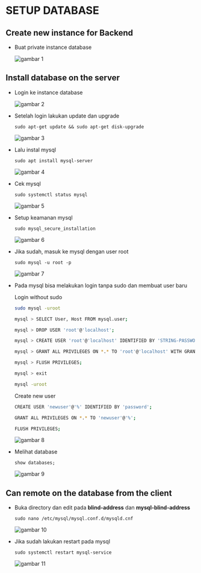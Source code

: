 # SETUP DATABASE

## Create new instance for Backend

-   Buat private instance database

    ![gambar 1](assets/001.png)

## Install database on the server

-   Login ke instance database

    ![gambar 2](assets/01logindatabase.png)

-   Setelah login lakukan update dan upgrade

        sudo apt-get update && sudo apt-get disk-upgrade

    ![gambar 3](assets/11dategradedatabase.png)

-   Lalu instal mysql

        sudo apt install mysql-server

    ![gambar 4](assets/12installmysqlserver.png)

-   Cek mysql

        sudo systemctl status mysql

    ![gambar 5](assets/13cekmysql.png)

-   Setup keamanan mysql

        sudo mysql_secure_installation

    ![gambar 6](assets/14sqlsecureinstallastion.png)

-   Jika sudah, masuk ke mysql dengan user root

        sudo mysql -u root -p

    ![gambar 7](assets/15.png)

-   Pada mysql bisa melakukan login tanpa sudo dan membuat user baru

    Login without sudo
    ```sh
    sudo mysql -uroot
    ```
    ```sh
    mysql > SELECT User, Host FROM mysql.user;
    ```
    ```sh
    mysql > DROP USER 'root'@'localhost';
    ```
    ```sh
    mysql > CREATE USER 'root'@'localhost' IDENTIFIED BY 'STRING-PASSWORD-NYA';
    ```
    ```sh
    mysql > GRANT ALL PRIVILEGES ON *.* TO 'root'@'localhost' WITH GRANT OPTION;
    ```
    ```sh
    mysql > FLUSH PRIVILEGES;
    ```
    ```sh
    mysql > exit
    ```
    ```sh
    mysql -uroot
    ```
    Create new user
    ```sh
    CREATE USER 'newuser'@'%' IDENTIFIED BY 'password';
    ```
    ```sh
    GRANT ALL PRIVILEGES ON *.* TO 'newuser'@'%';
    ```
    ```sh
    FLUSH PRIVILEGES;
    ```

    ![gambar 8](assets/15tanpasudo.png)

-   Melihat database

        show databases;

    ![gambar 9](assets/16showdatabases.png)

## Can remote on the database from the client

-   Buka directory dan edit pada **blind-address** dan **mysql-blind-address**

        sudo nano /etc/mysql/mysql.conf.d/mysqld.cnf

    ![gambar 10](assets/17nanomysqldcnf.png)

-   Jika sudah lakukan restart pada mysql

        sudo systemctl restart mysql-service

    ![gambar 11](assets/18restartmysql.png)
